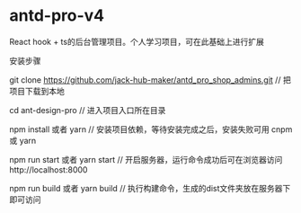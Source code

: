 # antd-pro-v4
React hook + ts的后台管理项目。个人学习项目，可在此基础上进行扩展

安装步骤

git clone https://github.com/jack-hub-maker/antd_pro_shop_admins.git     // 把项目下载到本地

cd ant-design-pro    // 进入项目入口所在目录

npm install 或者 yarn    // 安装项目依赖，等待安装完成之后，安装失败可用 cnpm 或 yarn

npm run start 或者 yarn start    // 开启服务器，运行命令成功后可在浏览器访问 http://localhost:8000

npm run build 或者 yarn build    // 执行构建命令，生成的dist文件夹放在服务器下即可访问
